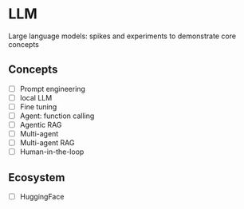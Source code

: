 # LLM

Large language models: spikes and experiments to demonstrate core concepts

## Concepts
- [ ] Prompt engineering
- [ ] local LLM
- [ ] Fine tuning
- [ ] Agent: function calling
- [ ] Agentic RAG
- [ ] Multi-agent
- [ ] Multi-agent RAG
- [ ] Human-in-the-loop

## Ecosystem
- [ ] HuggingFace
